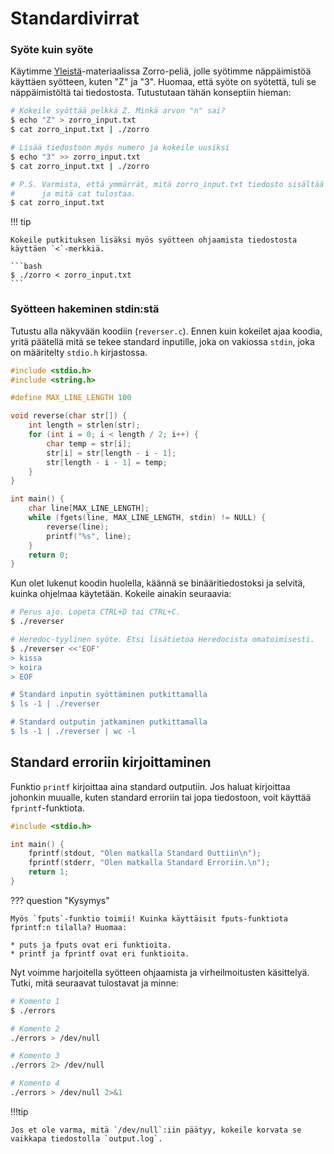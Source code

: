 # Standardivirrat

### Syöte kuin syöte

Käytimme [Yleistä](yleista.md)-materiaalissa Zorro-peliä, jolle syötimme näppäimistöä käyttäen syötteen, kuten "Z" ja "3". Huomaa, että syöte on syötettä, tuli se näppäimistöltä tai tiedostosta. Tutustutaan tähän konseptiin hieman:

```bash
# Kokeile syöttää pelkkä Z. Minkä arvon "n" sai?
$ echo "Z" > zorro_input.txt
$ cat zorro_input.txt | ./zorro

# Lisää tiedostoon myös numero ja kokeile uusiksi
$ echo "3" >> zorro_input.txt
$ cat zorro_input.txt | ./zorro

# P.S. Varmista, että ymmärrät, mitä zorro_input.txt tiedosto sisältää
#      ja mitä cat tulostaa.
$ cat zorro_input.txt
```

!!! tip

    Kokeile putkituksen lisäksi myös syötteen ohjaamista tiedostosta käyttäen `<`-merkkiä.

    ```bash
    $ ./zorro < zorro_input.txt
    ```

### Syötteen hakeminen stdin:stä 

Tutustu alla näkyvään koodiin (`reverser.c`). Ennen kuin kokeilet ajaa koodia, yritä päätellä mitä se tekee standard inputille, joka on vakiossa `stdin`, joka on määritelty `stdio.h` kirjastossa.

```c title="reverser.c"
#include <stdio.h>
#include <string.h>

#define MAX_LINE_LENGTH 100

void reverse(char str[]) {
    int length = strlen(str);
    for (int i = 0; i < length / 2; i++) {
        char temp = str[i];
        str[i] = str[length - i - 1];
        str[length - i - 1] = temp;
    }
}

int main() {
    char line[MAX_LINE_LENGTH];
    while (fgets(line, MAX_LINE_LENGTH, stdin) != NULL) {
        reverse(line);
        printf("%s", line);
    }
    return 0;
}
```

Kun olet lukenut koodin huolella, käännä se binääritiedostoksi ja selvitä, kuinka ohjelmaa käytetään. Kokeile ainakin seuraavia:

```bash
# Perus ajo. Lopeta CTRL+D tai CTRL+C.
$ ./reverser

# Heredoc-tyylinen syöte. Etsi lisätietoa Heredocista omatoimisesti.
$ ./reverser <<'EOF'
> kissa
> koira
> EOF

# Standard inputin syöttäminen putkittamalla
$ ls -1 | ./reverser

# Standard outputin jatkaminen putkittamalla
$ ls -1 | ./reverser | wc -l
```

## Standard erroriin kirjoittaminen

Funktio `printf` kirjoittaa aina standard outputiin. Jos haluat kirjoittaa johonkin muualle, kuten standard erroriin tai jopa tiedostoon, voit käyttää `fprintf`-funktiota.


```c title="errors.c"
#include <stdio.h>

int main() {
    fprintf(stdout, "Olen matkalla Standard Outtiin\n");
    fprintf(stderr, "Olen matkalla Standard Erroriin.\n");
    return 1;
}
```

??? question "Kysymys"

    Myös `fputs`-funktio toimii! Kuinka käyttäisit fputs-funktiota fprintf:n tilalla? Huomaa:

    * puts ja fputs ovat eri funktioita.
    * printf ja fprintf ovat eri funktioita.


Nyt voimme harjoitella syötteen ohjaamista ja virheilmoitusten käsittelyä. Tutki, mitä seuraavat tulostavat ja minne:

```bash
# Komento 1
$ ./errors

# Komento 2
./errors > /dev/null

# Komento 3
./errors 2> /dev/null

# Komento 4
./errors > /dev/null 2>&1
```

!!!tip

    Jos et ole varma, mitä `/dev/null`:iin päätyy, kokeile korvata se vaikkapa tiedostolla `output.log`.
